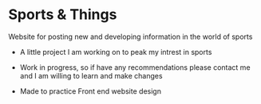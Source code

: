 # Sports & Things
Website for posting new and developing information in the world of sports

- A little project I am working on to peak my intrest in sports


- Work in progress, so if have any recommendations please contact me and I am willing to learn and make changes 


- Made to practice Front end website design
